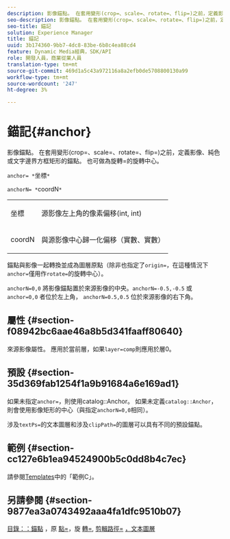 ```yaml
---
description: 影像錨點。 在套用變形(crop=、scale=、rotate=、flip=)之前，定義影像、純色或文字邊界方框矩形的錨點。 也可做為旋轉=的旋轉中心。
seo-description: 影像錨點。 在套用變形(crop=、scale=、rotate=、flip=)之前，定義影像、純色或文字邊界方框矩形的錨點。 也可做為旋轉=的旋轉中心。
seo-title: 錨記
solution: Experience Manager
title: 錨記
uuid: 3b174360-9bb7-4dc8-83be-6b8c4ea88cd4
feature: Dynamic Media經典，SDK/API
role: 開發人員，商業從業人員
translation-type: tm+mt
source-git-commit: 469d1a5c43a972116a8a2efb0de5708800130a99
workflow-type: tm+mt
source-wordcount: '247'
ht-degree: 3%

---
```



# 錨記{#anchor}

影像錨點。 在套用變形(crop=、scale=、rotate=、flip=)之前，定義影像、純色或文字邊界方框矩形的錨點。 也可做為旋轉=的旋轉中心。

`anchor= *`坐標`*`

`anchorN= *`coordN`*`

<table id="simpletable_3ED1CD0BF473439FA1132FC84B4452A8"> 
 <tr class="strow"> 
  <td class="stentry"> <p><span class="codeph"> <span class="varname"> 坐標</span> </span> </p> </td> 
  <td class="stentry"> <p>源影像左上角的像素偏移(int, int) </p></td> 
 </tr> 
 <tr class="strow"> 
  <td class="stentry"> <p><span class="codeph"> <span class="varname"> coordN</span> </span> </p> </td> 
  <td class="stentry"> <p>與源影像中心歸一化偏移（實數、實數） </p></td> 
 </tr> 
</table>

錨點與影像一起轉換並成為圖層原點（除非也指定了`origin=`，在這種情況下`anchor=`僅用作`rotate=`的旋轉中心）。

`anchorN=0,0` 將影像錨點置於來源影像的中央。`anchorN=-0.5,-0.5` 或 `anchor=0,0` 者位於左上角， `anchorN=0.5,0.5` 位於來源影像的右下角。

## 屬性 {#section-f08942bc6aae46a8b5d341faaff80640}

來源影像屬性。 應用於當前層，如果`layer=comp`則應用於層0。

## 預設 {#section-35d369fab1254f1a9b91684a6e169ad1}

如果未指定`anchor=`，則使用catalog::Anchor。 如果未定義`catalog::Anchor`，則會使用影像矩形的中心（與指定`anchorN=0,0`相同）。

涉及`textPs=`的文本圖層和涉及`clipPath=`的圖層可以具有不同的預設錨點。

## 範例 {#section-cc127e6b1ea94524900b5c0dd8b4c7ec}

請參閱[Templates](../../../../../is-api/http-ref/image-serving-api-ref/c-http-protocol-reference/c-templates/c-templates.md#concept-3cd2d2adae0e41b2979b9640244d4d3e)中的「範例C」。

## 另請參閱 {#section-9877ea3a0743492aaa4fa1dfc9510b07}

[目錄：：錨點](/help/aem-is-ir-api/is-api/image-catalog/image-serving-api-ref/c-image-catalog-reference/c-image-svg-data-reference/c-image-data-reference/r-anchor-cat.md) ，原 [點=](../../../../../is-api/http-ref/image-serving-api-ref/c-http-protocol-reference/c-command-reference/r-origin.md#reference-e11c7ac06e2240cc884c3fec98f05138)，旋 [轉=](../../../../../is-api/http-ref/image-serving-api-ref/c-http-protocol-reference/c-command-reference/r-rotate.md#reference-12abb086635546ec9ec2e1a793dc1096), [剪輯路徑=](../../../../../is-api/http-ref/image-serving-api-ref/c-http-protocol-reference/c-command-reference/r-clippath.md#reference-8139b1b52dc54749b51b109521ddf83d) [，文本圖層](../../../../../is-api/http-ref/image-serving-api-ref/c-http-protocol-reference/c-text-formatting/r-text-layers.md#reference-47e78cfb18134db5ab09e17af14a6a8f)
